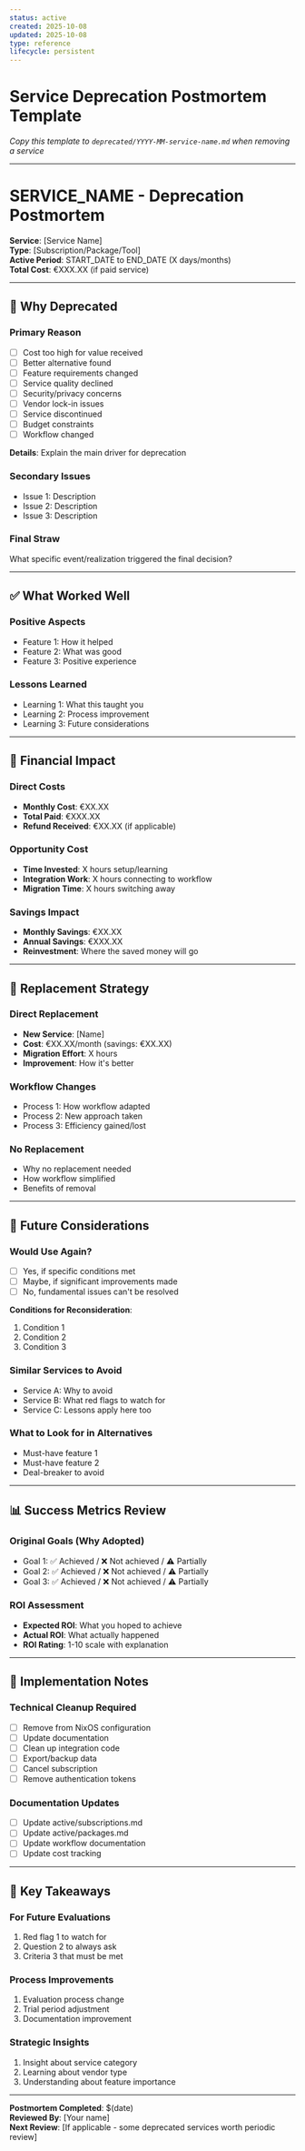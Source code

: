```yaml
---
status: active
created: 2025-10-08
updated: 2025-10-08
type: reference
lifecycle: persistent
---
```


# Service Deprecation Postmortem Template

*Copy this template to `deprecated/YYYY-MM-service-name.md` when removing a service*

---

# SERVICE_NAME - Deprecation Postmortem

**Service**: [Service Name]  
**Type**: [Subscription/Package/Tool]  
**Active Period**: START_DATE to END_DATE (X days/months)  
**Total Cost**: €XXX.XX (if paid service)

---

## 🚫 Why Deprecated

### Primary Reason
- [ ] Cost too high for value received
- [ ] Better alternative found
- [ ] Feature requirements changed  
- [ ] Service quality declined
- [ ] Security/privacy concerns
- [ ] Vendor lock-in issues
- [ ] Service discontinued
- [ ] Budget constraints
- [ ] Workflow changed

**Details**: Explain the main driver for deprecation

### Secondary Issues  
- Issue 1: Description
- Issue 2: Description  
- Issue 3: Description

### Final Straw
What specific event/realization triggered the final decision?

---

## ✅ What Worked Well

### Positive Aspects
- Feature 1: How it helped
- Feature 2: What was good
- Feature 3: Positive experience

### Lessons Learned  
- Learning 1: What this taught you
- Learning 2: Process improvement
- Learning 3: Future considerations

---

## 💸 Financial Impact

### Direct Costs
- **Monthly Cost**: €XX.XX  
- **Total Paid**: €XXX.XX
- **Refund Received**: €XX.XX (if applicable)

### Opportunity Cost
- **Time Invested**: X hours setup/learning
- **Integration Work**: X hours connecting to workflow  
- **Migration Time**: X hours switching away

### Savings Impact
- **Monthly Savings**: €XX.XX
- **Annual Savings**: €XXX.XX
- **Reinvestment**: Where the saved money will go

---

## 🔄 Replacement Strategy

### Direct Replacement
- **New Service**: [Name] 
- **Cost**: €XX.XX/month (savings: €XX.XX)
- **Migration Effort**: X hours
- **Improvement**: How it's better

### Workflow Changes
- Process 1: How workflow adapted
- Process 2: New approach taken
- Process 3: Efficiency gained/lost

### No Replacement
- Why no replacement needed
- How workflow simplified  
- Benefits of removal

---

## 🔮 Future Considerations

### Would Use Again?
- [ ] Yes, if specific conditions met
- [ ] Maybe, if significant improvements made
- [ ] No, fundamental issues can't be resolved

**Conditions for Reconsideration**:
1. Condition 1
2. Condition 2  
3. Condition 3

### Similar Services to Avoid
- Service A: Why to avoid
- Service B: What red flags to watch for
- Service C: Lessons apply here too

### What to Look for in Alternatives
- Must-have feature 1
- Must-have feature 2
- Deal-breaker to avoid

---

## 📊 Success Metrics Review

### Original Goals (Why Adopted)
- Goal 1: ✅ Achieved / ❌ Not achieved / ⚠️ Partially  
- Goal 2: ✅ Achieved / ❌ Not achieved / ⚠️ Partially
- Goal 3: ✅ Achieved / ❌ Not achieved / ⚠️ Partially

### ROI Assessment
- **Expected ROI**: What you hoped to achieve
- **Actual ROI**: What actually happened  
- **ROI Rating**: 1-10 scale with explanation

---

## 📝 Implementation Notes

### Technical Cleanup Required
- [ ] Remove from NixOS configuration
- [ ] Update documentation  
- [ ] Clean up integration code
- [ ] Export/backup data
- [ ] Cancel subscription
- [ ] Remove authentication tokens

### Documentation Updates
- [ ] Update active/subscriptions.md  
- [ ] Update active/packages.md
- [ ] Update workflow documentation
- [ ] Update cost tracking

---

## 🎯 Key Takeaways

### For Future Evaluations
1. Red flag 1 to watch for
2. Question 2 to always ask
3. Criteria 3 that must be met

### Process Improvements
1. Evaluation process change
2. Trial period adjustment  
3. Documentation improvement

### Strategic Insights
1. Insight about service category
2. Learning about vendor type
3. Understanding about feature importance

---

**Postmortem Completed**: $(date)  
**Reviewed By**: [Your name]  
**Next Review**: [If applicable - some deprecated services worth periodic review]